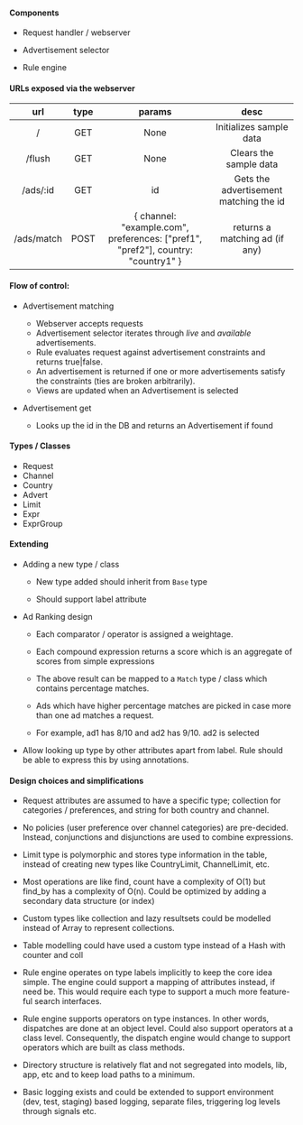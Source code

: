 #### Components

* Request handler / webserver

* Advertisement selector

* Rule engine

#### URLs exposed via the webserver

|url         | type | params | desc     |
|:----------:|:----:|:------:|:--------:|
| /          | GET  | None   | Initializes sample data
| /flush     | GET  | None   | Clears the sample data
| /ads/:id   | GET  | id     | Gets the advertisement matching the id
| /ads/match | POST | { channel: "example.com",  preferences: ["pref1", "pref2"], country: "country1" } | returns a matching ad (if any)

#### Flow of control:

* Advertisement matching

	- Webserver accepts requests
	- Advertisement selector iterates through _live_ and _available_ advertisements.
	- Rule evaluates request against advertisement constraints and returns true|false.
	- An advertisement is returned if one or more advertisements satisfy the constraints (ties are broken arbitrarily).
	- Views are updated when an Advertisement is selected


* Advertisement get

	- Looks up the id in the DB and returns an Advertisement if found

#### Types / Classes

* Request
* Channel
* Country
* Advert
* Limit
* Expr
* ExprGroup

#### Extending

* Adding a new type / class

	* New type added should inherit from `Base` type

	* Should support label attribute


* Ad Ranking design

	* Each comparator / operator is assigned a weightage.

	* Each compound expression returns a score which is an aggregate of scores from simple expressions

	* The above result can be mapped to a `Match` type / class which contains percentage matches.

	* Ads which have higher percentage matches are picked in case more than one ad matches a request.

	* For example, ad1 has 8/10 and ad2 has 9/10. ad2 is selected

* Allow looking up type by other attributes apart from label. Rule should be able to express this by using annotations.

#### Design choices and simplifications

* Request attributes are assumed to have a specific type; collection
  for categories / preferences, and string for both country and
  channel.

* No policies (user preference over channel categories) are pre-decided.
  Instead, conjunctions and disjunctions are used to combine expressions.

* Limit type is polymorphic and stores type information in the table,
  instead of creating new types like CountryLimit, ChannelLimit, etc.

* Most operations are like find, count have a complexity of O(1) but
  find_by has a complexity of O(n). Could be optimized by adding a
  secondary data structure (or index)

* Custom types like collection and lazy resultsets could be modelled
  instead of Array to represent collections.

* Table modelling could have used a custom type instead of a Hash with
  counter and coll

* Rule engine operates on type labels implicitly to keep the core idea
  simple. The engine could support a mapping of attributes instead, if
  need be. This would require each type to support a much more feature-ful
  search interfaces.

* Rule engine supports operators on type instances. In other words,
  dispatches are done at an object level. Could also support operators
  at a class level. Consequently, the dispatch engine would change to
  support operators which are built as class methods.

* Directory structure is relatively flat and not segregated into
  models, lib, app, etc and to keep load paths to a minimum.

* Basic logging exists and could be extended to support environment
  (dev, test, staging) based logging, separate files, triggering log
  levels through signals etc.
